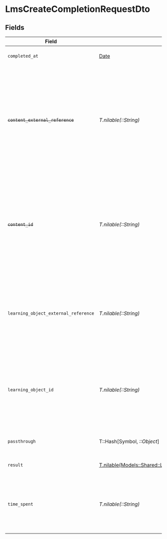 # LmsCreateCompletionRequestDto


## Fields

| Field                                                                                                                                                                        | Type                                                                                                                                                                         | Required                                                                                                                                                                     | Description                                                                                                                                                                  | Example                                                                                                                                                                      |
| ---------------------------------------------------------------------------------------------------------------------------------------------------------------------------- | ---------------------------------------------------------------------------------------------------------------------------------------------------------------------------- | ---------------------------------------------------------------------------------------------------------------------------------------------------------------------------- | ---------------------------------------------------------------------------------------------------------------------------------------------------------------------------- | ---------------------------------------------------------------------------------------------------------------------------------------------------------------------------- |
| `completed_at`                                                                                                                                                               | [Date](https://ruby-doc.org/stdlib-2.6.1/libdoc/date/rdoc/Date.html)                                                                                                         | :heavy_minus_sign:                                                                                                                                                           | The date the content was completed                                                                                                                                           | 2021-07-21T14:00:00.000Z                                                                                                                                                     |
| ~~`content_external_reference`~~                                                                                                                                             | *T.nilable(::String)*                                                                                                                                                        | :heavy_minus_sign:                                                                                                                                                           | : warning: ** DEPRECATED **: This will be removed in a future release, please migrate away from it as soon as possible.<br/><br/>The external reference associated with this content | SOFTWARE-ENG-LV1-TRAINING-VIDEO-1-CONTENT                                                                                                                                    |
| ~~`content_id`~~                                                                                                                                                             | *T.nilable(::String)*                                                                                                                                                        | :heavy_minus_sign:                                                                                                                                                           | : warning: ** DEPRECATED **: This will be removed in a future release, please migrate away from it as soon as possible.<br/><br/>The content ID associated with this completion | 16873-ENG-VIDEO-1                                                                                                                                                            |
| `learning_object_external_reference`                                                                                                                                         | *T.nilable(::String)*                                                                                                                                                        | :heavy_minus_sign:                                                                                                                                                           | The external reference of the learning object associated with this completion, this is the main identifier for creating completions.                                         | learning-content-123                                                                                                                                                         |
| `learning_object_id`                                                                                                                                                         | *T.nilable(::String)*                                                                                                                                                        | :heavy_minus_sign:                                                                                                                                                           | The id of the learning object associated with this completion. This is not required unless specified in an integration.                                                      | e3gd34-23tr21-er234-345er56                                                                                                                                                  |
| `passthrough`                                                                                                                                                                | T::Hash[Symbol, *::Object*]                                                                                                                                                  | :heavy_minus_sign:                                                                                                                                                           | Value to pass through to the provider                                                                                                                                        | {<br/>"other_known_names": "John Doe"<br/>}                                                                                                                                  |
| `result`                                                                                                                                                                     | [T.nilable(Models::Shared::LmsCreateCompletionRequestDtoResult)](../../models/shared/lmscreatecompletionrequestdtoresult.md)                                                 | :heavy_minus_sign:                                                                                                                                                           | The result of the completion                                                                                                                                                 |                                                                                                                                                                              |
| `time_spent`                                                                                                                                                                 | *T.nilable(::String)*                                                                                                                                                        | :heavy_minus_sign:                                                                                                                                                           | ISO 8601 duration format representing the time spent on completing the learning object                                                                                       | PT1H30M45S                                                                                                                                                                   |